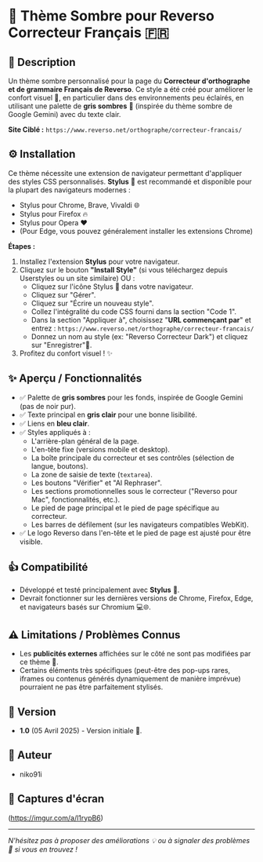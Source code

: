 # 🌙 Thème Sombre pour Reverso Correcteur Français 🇫🇷

## 📝 Description

Un thème sombre personnalisé pour la page du **Correcteur d'orthographe et de grammaire Français de Reverso**. Ce style a été créé pour améliorer le confort visuel 👀, en particulier dans des environnements peu éclairés, en utilisant une palette de **gris sombres** 🎨 (inspirée du thème sombre de Google Gemini) avec du texte clair.

**Site Ciblé :** `https://www.reverso.net/orthographe/correcteur-francais/`

## ⚙️ Installation

Ce thème nécessite une extension de navigateur permettant d'appliquer des styles CSS personnalisés. **Stylus** 🧩 est recommandé et disponible pour la plupart des navigateurs modernes :
* Stylus pour Chrome, Brave, Vivaldi 🌐
* Stylus pour Firefox 🔥
* Stylus pour Opera ❤️
* (Pour Edge, vous pouvez généralement installer les extensions Chrome)

**Étapes :**
1.  Installez l'extension **Stylus** pour votre navigateur.
2.  Cliquez sur le bouton **"Install Style"** (si vous téléchargez depuis Userstyles ou un site similaire) OU :
    * Cliquez sur l'icône Stylus 🧩 dans votre navigateur.
    * Cliquez sur "Gérer".
    * Cliquez sur "Écrire un nouveau style".
    * Collez l'intégralité du code CSS fourni dans la section "Code 1".
    * Dans la section "Appliquer à", choisissez "**URL commençant par**" et entrez : `https://www.reverso.net/orthographe/correcteur-francais/`
    * Donnez un nom au style (ex: "Reverso Correcteur Dark") et cliquez sur "Enregistrer"💾.
3.  Profitez du confort visuel ! ✨

## ✨ Aperçu / Fonctionnalités

* ✅ Palette de **gris sombres** pour les fonds, inspirée de Google Gemini (pas de noir pur).
* ✅ Texte principal en **gris clair** pour une bonne lisibilité.
* ✅ Liens en **bleu clair**.
* ✅ Styles appliqués à :
    * L'arrière-plan général de la page.
    * L'en-tête fixe (versions mobile et desktop).
    * La boîte principale du correcteur et ses contrôles (sélection de langue, boutons).
    * La zone de saisie de texte (`textarea`).
    * Les boutons "Vérifier" et "AI Rephraser".
    * Les sections promotionnelles sous le correcteur ("Reverso pour Mac", fonctionnalités, etc.).
    * Le pied de page principal et le pied de page spécifique au correcteur.
    * Les barres de défilement (sur les navigateurs compatibles WebKit).
* ✅ Le logo Reverso dans l'en-tête et le pied de page est ajusté pour être visible.

## 👍 Compatibilité

* Développé et testé principalement avec **Stylus** 🧩.
* Devrait fonctionner sur les dernières versions de Chrome, Firefox, Edge, et navigateurs basés sur Chromium 💻🌐.

## ⚠️ Limitations / Problèmes Connus

* Les **publicités externes** affichées sur le côté ne sont pas modifiées par ce thème 🤷.
* Certains éléments très spécifiques (peut-être des pop-ups rares, iframes ou contenus générés dynamiquement de manière imprévue) pourraient ne pas être parfaitement stylisés.

## 📅 Version

* **1.0** (05 Avril 2025) - Version initiale 🎉.

## 👋 Auteur

* niko91i

## 📸 Captures d'écran

(https://imgur.com/a/l1rypB6)

---

*N'hésitez pas à proposer des améliorations 💡 ou à signaler des problèmes 🐛 si vous en trouvez !*
